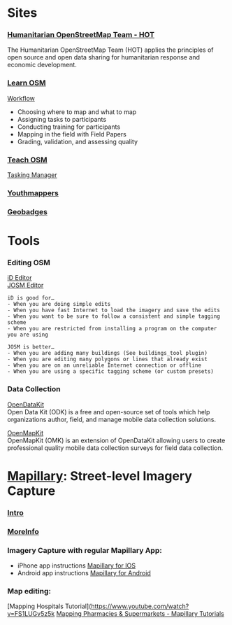 # Sites

### [Humanitarian OpenStreetMap Team - HOT](https://hotosm.org/)  
The Humanitarian OpenStreetMap Team (HOT) applies the principles of open source and open data sharing for humanitarian response and economic development.

### [Learn OSM](http://learnosm.org/en/)
[Workflow](http://teachosm.org/en/workflow/workflow1) 
- Choosing where to map and what to map
- Assigning tasks to participants
- Conducting training for participants
- Mapping in the field with Field Papers
- Grading, validation, and assessing quality

### [Teach OSM](http://teachosm.org/en/)
[Tasking Manager](http://learnosm.org/en/coordination/tasking-manager/) 

### [Youthmappers](http://www.youthmappers.org/)

### [Geobadges](http://geobadges.org/#!/enterprise) 

# Tools

### Editing OSM  
[iD Editor](http://learnosm.org/en/beginner/id-editor/)  
[JOSM Editor](https://josm.openstreetmap.de/wiki/Introduction)  

    iD is good for…  
    - When you are doing simple edits
    - When you have fast Internet to load the imagery and save the edits
    - When you want to be sure to follow a consistent and simple tagging scheme
    - When you are restricted from installing a program on the computer you are using  

    JOSM is better…  
    - When you are adding many buildings (See buildings_tool plugin)
    - When you are editing many polygons or lines that already exist
    - When you are on an unreliable Internet connection or offline
    - When you are using a specific tagging scheme (or custom presets)

### Data Collection
 
 [OpenDataKit](https://opendatakit.org/)  
 Open Data Kit (ODK) is a free and open-source set of tools which help organizations author, field, and manage mobile data collection solutions. 
 
 [OpenMapKit](http://openmapkit.org/index.html)  
 OpenMapKit (OMK) is an extension of OpenDataKit allowing users to create professional quality mobile data collection surveys for field data collection. 
 
# [Mapillary](https://www.mapillary.com/map): Street-level Imagery Capture
 
### [Intro](https://www.youtube.com/watch?v=sk6ubBz4p1Q)
### [MoreInfo](https://www.youtube.com/watch?v=TC8-Baa5zW4)

### Imagery Capture with regular Mapillary App:
 - iPhone app instructions
 [Mapillary for IOS](https://help.mapillary.com/hc/en-us/articles/115001636009-Mapillary-for-iOS)
 - Android app instructions
 [Mapillary for Android](https://help.mapillary.com/hc/en-us/articles/115001661965-Mapillary-for-Android)

### Map editing:

 [Mapping Hospitals Tutorial](https://www.youtube.com/watch?v=FS1LUGv5z5k
 [Mapping Pharmacies & Supermarkets - Mapillary Tutorials](https://www.youtube.com/watch?v=I9XSkpZrW5s)


